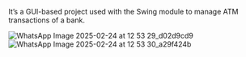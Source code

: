 It’s a GUI-based project used with the Swing module to manage ATM transactions of a bank.



![WhatsApp Image 2025-02-24 at 12 53 29_d02d9cd9](https://github.com/user-attachments/assets/6a1f1247-135f-4162-a134-6831d83a5b32)
![WhatsApp Image 2025-02-24 at 12 53 30_a29f424b](https://github.com/user-attachments/assets/a4cfbfcb-585b-4abe-a5a6-bdf84c334767)
